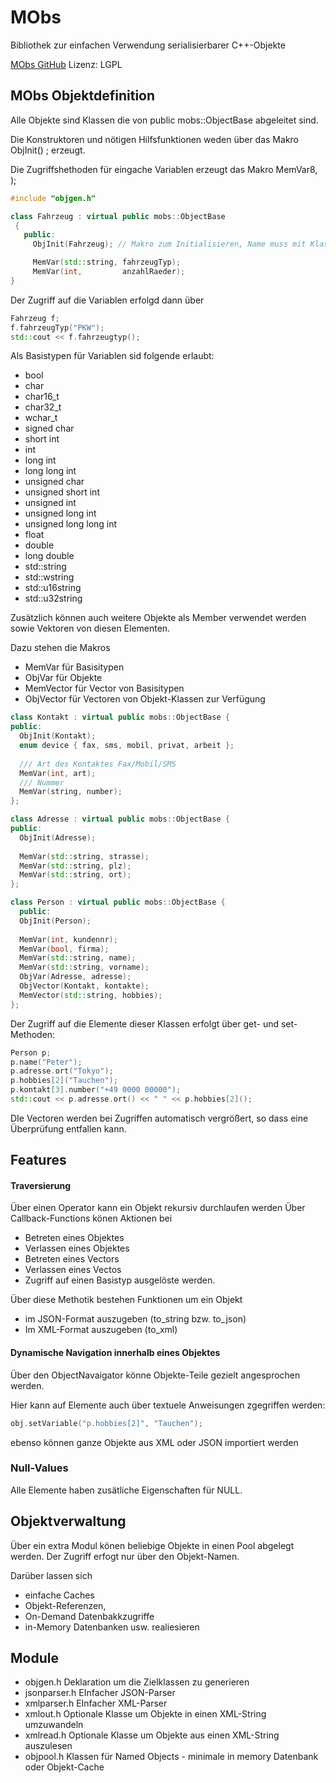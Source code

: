 #  MObs
Bibliothek zur einfachen Verwendung serialisierbarer C++-Objekte

[MObs GitHub](https://github.com/AlMarentu/MObs)
Lizenz: LGPL

## MObs Objektdefinition

 Alle Objekte sind Klassen die von public mobs::ObjectBase abgeleitet sind.

Die Konstruktoren und nötigen Hilfsfunktionen weden über das Makro ObjInit(<class name>) ; erzeugt.

Die Zugriffshethoden für eingache Variablen erzeugt das Makro MemVar8<type>, <variable name>);

~~~~~~~~~~cpp
#include "objgen.h"

class Fahrzeug : virtual public mobs::ObjectBase
 {
   public:
     ObjInit(Fahrzeug); // Makro zum Initialisieren, Name muss mit Klassennamen übereinstimmen

     MemVar(std::string, fahrzeugTyp);
     MemVar(int,         anzahlRaeder);
}
~~~~~~~~~~

Der Zugriff auf die Variablen erfolgd dann über
~~~~~~~~~~cpp
Fahrzeug f;
f.fahrzeugTyp("PKW");
std::cout << f.fahrzeugtyp();
~~~~~~~~~~

Als Basistypen für Variablen sid folgende erlaubt:
* bool
* char
* char16_t
* char32_t
* wchar_t
* signed char
* short int
* int
* long int
* long long int
* unsigned char
* unsigned short int
* unsigned int
* unsigned long int
* unsigned long long int
* float
* double
* long double
* std::string
* std::wstring
* std::u16string
* std::u32string

Zusätzlich können auch weitere Objekte als Member verwendet werden sowie Vektoren von diesen Elementen.

Dazu stehen die Makros
* MemVar für Basisitypen
* ObjVar für Objekte
* MemVector für Vector von Basisitypen
* ObjVector für Vectoren von Objekt-Klassen
zur Verfügung
~~~~~~~~~~cpp
class Kontakt : virtual public mobs::ObjectBase {
public:
  ObjInit(Kontakt);
  enum device { fax, sms, mobil, privat, arbeit };
  
  /// Art des Kontaktes Fax/Mobil/SMS
  MemVar(int, art);
  /// Nummer
  MemVar(string, number);
};

class Adresse : virtual public mobs::ObjectBase {
public:
  ObjInit(Adresse);
  
  MemVar(std::string, strasse);
  MemVar(std::string, plz);
  MemVar(std::string, ort);
};

class Person : virtual public mobs::ObjectBase {
  public:
  ObjInit(Person);
  
  MemVar(int, kundennr);
  MemVar(bool, firma);
  MemVar(std::string, name);
  MemVar(std::string, vorname);
  ObjVar(Adresse, adresse);
  ObjVector(Kontakt, kontakte);
  MemVector(std::string, hobbies);
};
~~~~~~~~~~
Der Zugriff auf die Elemente dieser Klassen erfolgt über get- und set-Methoden:
~~~~~~~~~~cpp
Person p;
p.name("Peter");
p.adresse.ort("Tokyo");
p.hobbies[2]("Tauchen");
p.kontakt[3].number("+49 0000 00000");
std::cout << p.adresse.ort() << " " << p.hobbies[2]();
~~~~~~~~~~
DIe Vectoren werden bei Zugriffen automatisch vergrößert, so dass eine Überprüfung entfallen kann.

## Features
#### Traversierung
Über einen Operator kann ein Objekt rekursiv durchlaufen werden
Über Callback-Functions könen Aktionen bei
* Betreten eines Objektes
* Verlassen eines Objektes
* Betreten eines Vectors
* Verlassen eines Vectos
* Zugriff auf einen Basistyp
ausgelöste werden.

Über diese Methotik bestehen Funktionen um ein Objekt
* im JSON-Format auszugeben (to_string bzw. to_json)
* Im XML-Format auszugeben (to_xml)

#### Dynamische Navigation innerhalb eines Objektes
Über den ObjectNavaigator könne Objekte-Teile gezielt angesprochen werden.

Hier kann auf Elemente auch über textuele Anweisungen zgegriffen werden:
~~~~~~~~~~cpp
obj.setVariable("p.hobbies[2]", "Tauchen");
~~~~~~~~~~
ebenso können ganze Objekte aus XML oder JSON importiert werden


### Null-Values
Alle Elemente haben zusätliche Eigenschaften für NULL.

## Objektverwaltung
Über ein extra Modul könen beliebige Objekte in einen Pool abgelegt werden. Der Zugriff erfogt nur
über den Objekt-Namen.

Darüber lassen sich
* einfache Caches
* Objekt-Referenzen,
* On-Demand Datenbakkzugriffe
* in-Memory Datenbanken
usw. realiesieren

## Module
* objgen.h  Deklaration um die Zielklassen zu generieren
* jsonparser.h  EInfacher JSON-Parser
* xmlparser.h  EInfacher XML-Parser
* xmlout.h  Optionale Klasse um Objekte in einen XML-String umzuwandeln
* xmlread.h  Optionale Klasse um Objekte aus einen XML-String auszulesen
* objpool.h  Klassen für Named Objects - minimale in memory Datenbank oder Objekt-Cache 




